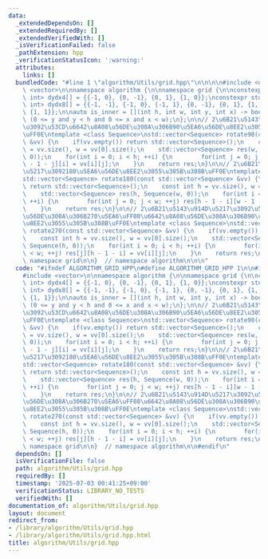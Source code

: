 ```yaml
---
data:
  _extendedDependsOn: []
  _extendedRequiredBy: []
  _extendedVerifiedWith: []
  _isVerificationFailed: false
  _pathExtension: hpp
  _verificationStatusIcon: ':warning:'
  attributes:
    links: []
  bundledCode: "#line 1 \"algorithm/Utils/grid.hpp\"\n\n\n\n#include <utility>\n#include\
    \ <vector>\n\nnamespace algorithm {\n\nnamespace grid {\n\nconstexpr std::pair<int,\
    \ int> dydx4[] = {{-1, 0}, {0, -1}, {0, 1}, {1, 0}};\nconstexpr std::pair<int,\
    \ int> dydx8[] = {{-1, -1}, {-1, 0}, {-1, 1}, {0, -1}, {0, 1}, {1, -1}, {1, 0},\
    \ {1, 1}};\n\nauto is_inner = [](int h, int w, int y, int x) -> bool {\n    return\
    \ (0 <= y and y < h and 0 <= x and x < w);\n};\n\n// 2\u6B21\u5143\u914D\u5217\
    \u3092\u53CD\u6642\u8A08\u56DE\u308A\u306B90\u5EA6\u56DE\u8EE2\u3055\u305B\u308B\
    \uFF0E\ntemplate <class Sequence>\nstd::vector<Sequence> rotate90(const std::vector<Sequence>\
    \ &vv) {\n    if(vv.empty()) return std::vector<Sequence>();\n    const int h\
    \ = vv.size(), w = vv[0].size();\n    std::vector<Sequence> res(w, Sequence(h,\
    \ 0));\n    for(int i = 0; i < h; ++i) {\n        for(int j = 0; j < w; ++j) res[w\
    \ - 1 - j][i] = vv[i][j];\n    }\n    return res;\n}\n\n// 2\u6B21\u5143\u914D\
    \u5217\u3092180\u5EA6\u56DE\u8EE2\u3055\u305B\u308B\uFF0E\ntemplate <class Sequence>\n\
    std::vector<Sequence> rotate180(const std::vector<Sequence> &vv) {\n    if(vv.empty())\
    \ return std::vector<Sequence>();\n    const int h = vv.size(), w = vv[0].size();\n\
    \    std::vector<Sequence> res(h, Sequence(w, 0));\n    for(int i = 0; i < h;\
    \ ++i) {\n        for(int j = 0; j < w; ++j) res[h - 1 - i][w - 1 - j] = vv[i][j];\n\
    \    }\n    return res;\n}\n\n// 2\u6B21\u5143\u914D\u5217\u3092\u53CD\u6642\u8A08\
    \u56DE\u308A\u306B270\u5EA6\uFF08\u6642\u8A08\u56DE\u308A\u306B90\u5EA6\uFF09\u56DE\
    \u8EE2\u3055\u305B\u308B\uFF0E\ntemplate <class Sequence>\nstd::vector<Sequence>\
    \ rotate270(const std::vector<Sequence> &vv) {\n    if(vv.empty()) return std::vector<Sequence>();\n\
    \    const int h = vv.size(), w = vv[0].size();\n    std::vector<Sequence> res(w,\
    \ Sequence(h, 0));\n    for(int i = 0; i < h; ++i) {\n        for(int j = 0; j\
    \ < w; ++j) res[j][h - 1 - i] = vv[i][j];\n    }\n    return res;\n}\n\n}  //\
    \ namespace grid\n\n}  // namespace algorithm\n\n\n"
  code: "#ifndef ALGORITHM_GRID_HPP\n#define ALGORITHM_GRID_HPP 1\n\n#include <utility>\n\
    #include <vector>\n\nnamespace algorithm {\n\nnamespace grid {\n\nconstexpr std::pair<int,\
    \ int> dydx4[] = {{-1, 0}, {0, -1}, {0, 1}, {1, 0}};\nconstexpr std::pair<int,\
    \ int> dydx8[] = {{-1, -1}, {-1, 0}, {-1, 1}, {0, -1}, {0, 1}, {1, -1}, {1, 0},\
    \ {1, 1}};\n\nauto is_inner = [](int h, int w, int y, int x) -> bool {\n    return\
    \ (0 <= y and y < h and 0 <= x and x < w);\n};\n\n// 2\u6B21\u5143\u914D\u5217\
    \u3092\u53CD\u6642\u8A08\u56DE\u308A\u306B90\u5EA6\u56DE\u8EE2\u3055\u305B\u308B\
    \uFF0E\ntemplate <class Sequence>\nstd::vector<Sequence> rotate90(const std::vector<Sequence>\
    \ &vv) {\n    if(vv.empty()) return std::vector<Sequence>();\n    const int h\
    \ = vv.size(), w = vv[0].size();\n    std::vector<Sequence> res(w, Sequence(h,\
    \ 0));\n    for(int i = 0; i < h; ++i) {\n        for(int j = 0; j < w; ++j) res[w\
    \ - 1 - j][i] = vv[i][j];\n    }\n    return res;\n}\n\n// 2\u6B21\u5143\u914D\
    \u5217\u3092180\u5EA6\u56DE\u8EE2\u3055\u305B\u308B\uFF0E\ntemplate <class Sequence>\n\
    std::vector<Sequence> rotate180(const std::vector<Sequence> &vv) {\n    if(vv.empty())\
    \ return std::vector<Sequence>();\n    const int h = vv.size(), w = vv[0].size();\n\
    \    std::vector<Sequence> res(h, Sequence(w, 0));\n    for(int i = 0; i < h;\
    \ ++i) {\n        for(int j = 0; j < w; ++j) res[h - 1 - i][w - 1 - j] = vv[i][j];\n\
    \    }\n    return res;\n}\n\n// 2\u6B21\u5143\u914D\u5217\u3092\u53CD\u6642\u8A08\
    \u56DE\u308A\u306B270\u5EA6\uFF08\u6642\u8A08\u56DE\u308A\u306B90\u5EA6\uFF09\u56DE\
    \u8EE2\u3055\u305B\u308B\uFF0E\ntemplate <class Sequence>\nstd::vector<Sequence>\
    \ rotate270(const std::vector<Sequence> &vv) {\n    if(vv.empty()) return std::vector<Sequence>();\n\
    \    const int h = vv.size(), w = vv[0].size();\n    std::vector<Sequence> res(w,\
    \ Sequence(h, 0));\n    for(int i = 0; i < h; ++i) {\n        for(int j = 0; j\
    \ < w; ++j) res[j][h - 1 - i] = vv[i][j];\n    }\n    return res;\n}\n\n}  //\
    \ namespace grid\n\n}  // namespace algorithm\n\n#endif\n"
  dependsOn: []
  isVerificationFile: false
  path: algorithm/Utils/grid.hpp
  requiredBy: []
  timestamp: '2025-07-03 00:41:25+09:00'
  verificationStatus: LIBRARY_NO_TESTS
  verifiedWith: []
documentation_of: algorithm/Utils/grid.hpp
layout: document
redirect_from:
- /library/algorithm/Utils/grid.hpp
- /library/algorithm/Utils/grid.hpp.html
title: algorithm/Utils/grid.hpp
---
```

